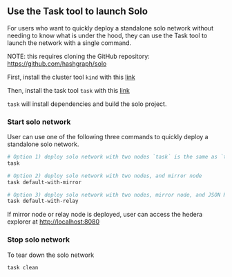 ## Use the Task tool to launch Solo

For users who want to quickly deploy a standalone solo network without needing to know what is under the hood,
they can use the Task tool to launch the network with a single command.

NOTE: this requires cloning the GitHub repository: https://github.com/hashgraph/solo

First, install the cluster tool `kind` with this [link](https://kind.sigs.k8s.io/docs/user/quick-start#installation)

Then, install the task tool `task` with this [link](https://taskfile.dev/installation/)

`task` will install dependencies and build the solo project.

### Start solo network

User can use one of the following three commands to quickly deploy a standalone solo network.

```bash
# Option 1) deploy solo network with two nodes `task` is the same as `task default`
task

# Option 2) deploy solo network with two nodes, and mirror node
task default-with-mirror

# Option 3) deploy solo network with two nodes, mirror node, and JSON RPC relay
task default-with-relay
```

If mirror node or relay node is deployed, user can access the hedera explorer at <http://localhost:8080>

### Stop solo network

To tear down the solo network

```bash
task clean
```
